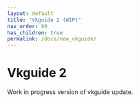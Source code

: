 ```yaml
---
layout: default
title: "Vkguide 2 (WIP)"
nav_order: 99
has_children: true
permalink: /docs/new_vkguide/
---
```


# Vkguide 2 
Work in progress version of vkguide update.

